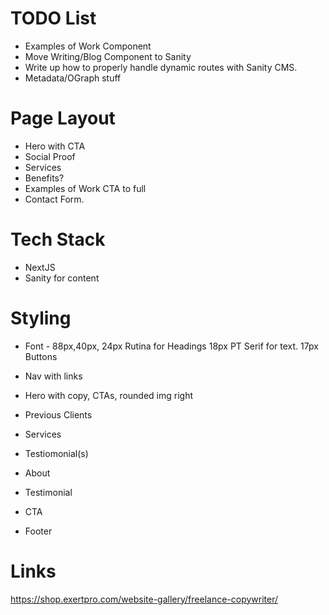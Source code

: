 # TODO List

- Examples of Work Component
- Move Writing/Blog Component to Sanity
- Write up how to properly handle dynamic routes with Sanity CMS.
- Metadata/OGraph stuff

# Page Layout

- Hero with CTA
- Social Proof
- Services
- Benefits?
- Examples of Work CTA to full
- Contact Form.

# Tech Stack

- NextJS
- Sanity for content

# Styling

- Font - 88px,40px, 24px Rutina for Headings
  18px PT Serif for text.
  17px Buttons

- Nav with links
- Hero with copy, CTAs, rounded img right
- Previous Clients
- Services
- Testiomonial(s)
- About
- Testimonial
- CTA
- Footer

# Links

https://shop.exertpro.com/website-gallery/freelance-copywriter/
